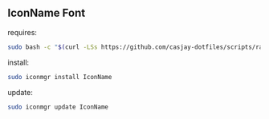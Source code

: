 ## IconName Font  
    
requires:    
```bash
sudo bash -c "$(curl -LSs https://github.com/casjay-dotfiles/scripts/raw/master/install.sh)" 
```  
install:
```bash
sudo iconmgr install IconName
```
update:
```bash
sudo iconmgr update IconName
```

